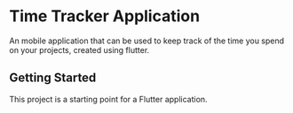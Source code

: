 # Time Tracker Application

An mobile application that can be used to keep track of the time you spend on your projects, created using flutter.

## Getting Started

This project is a starting point for a Flutter application.

